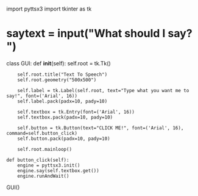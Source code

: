 import pyttsx3
import tkinter as tk

# saytext = input("What should I say? ")

class GUI:
    def __init__(self):
        self.root = tk.Tk()

        self.root.title("Text To Speech")
        self.root.geometry("500x500")

        self.label = tk.Label(self.root, text="Type what you want me to say!", font=('Arial', 16))
        self.label.pack(padx=10, pady=10)

        self.textbox = tk.Entry(font=('Arial', 16))
        self.textbox.pack(padx=10, pady=10)

        self.button = tk.Button(text="CLICK ME!", font=('Arial', 16), command=self.button_click)
        self.button.pack(padx=10, pady=10)

        self.root.mainloop()

    def button_click(self):
        engine = pyttsx3.init()
        engine.say(self.textbox.get())
        engine.runAndWait()

GUI()
